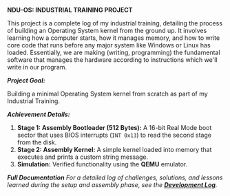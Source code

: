 **NDU-OS: INDUSTRIAL TRAINING PROJECT**

This project is a complete log of my industrial training, detailing the process of building an Operating System kernel from the ground up. It involves learning how a computer starts, how it manages memory, and how to write core code that runs before any major system like Windows or Linux has loaded. Essentially, we are making (writing, programming) the fundamental software that manages the hardware according to instructions which we'll write in our program.


**_Project Goal:_**

Building a minimal Operating System kernel from scratch as part of my Industrial Training.


**_Achievement Details:_**
1.  **Stage 1: Assembly Bootloader (512 Bytes):** A 16-bit Real Mode boot sector that uses BIOS interrupts (`INT 0x13`) to read the second stage from the disk.
2.  **Stage 2: Assembly Kernel:** A simple kernel loaded into memory that executes and prints a custom string message.
3.  **Simulation:** Verified functionality using the **QEMU** emulator.


**_Full Documentation_**
*For a detailed log of challenges, solutions, and lessons learned during the setup and assembly phase, see the **[Development Log](docs/DEVELOPMENT_LOG.md)**.*
